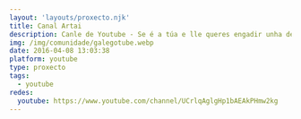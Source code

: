 ```yaml
---
layout: 'layouts/proxecto.njk'
title: Canal Artai
description: Canle de Youtube - Se é a túa e lle queres engadir unha descripción e etiquetas, ponte en contacto con nós.
img: /img/comunidade/galegotube.webp
date: 2016-04-08 13:03:38
platform: youtube
type: proxecto
tags:
  - youtube
redes:
  youtube: https://www.youtube.com/channel/UCrlqAglgHp1bAEAkPHmw2kg
---
```


